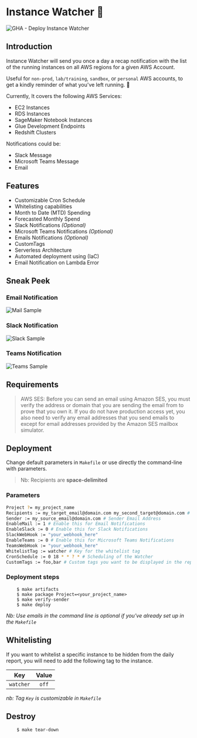 # Instance Watcher :eyes:

![GHA - Deploy Instance Watcher](https://github.com/z0ph/instance-watcher/workflows/GHA%20-%20Deploy%20Instance%20Watcher/badge.svg)

## Introduction

Instance Watcher will send you once a day a recap notification with the list of the running instances on all AWS regions for a given AWS Account.

Useful for `non-prod`, `lab/training`, `sandbox`, or `personal` AWS accounts, to get a kindly reminder of what you've left running. :money_with_wings:

Currently, It covers the following AWS Services:

- EC2 Instances
- RDS Instances
- SageMaker Notebook Instances
- Glue Development Endpoints
- Redshift Clusters

Notifications could be:

- Slack Message
- Microsoft Teams Message
- Email

## Features

- Customizable Cron Schedule
- Whitelisting capabilities
- Month to Date (MTD) Spending
- Forecasted Monthly Spend
- Slack Notifications *(Optional)*
- Microsoft Teams Notifications *(Optional)*
- Emails Notifications *(Optional)*
- CustomTags
- Serverless Architecture
- Automated deployment using (IaC)
- Email Notification on Lambda Error

## Sneak Peek

### Email Notification

![Mail Sample](assets/mail-sample.png)

### Slack Notification

![Slack Sample](assets/slack-sample.png)

### Teams Notification

![Teams Sample](assets/teams-sample.png)

## Requirements

> AWS SES: Before you can send an email using Amazon SES, you must verify the address or domain that you are sending the email from to prove that you own it. If you do not have production access yet, you also need to verify any email addresses that you send emails to except for email addresses provided by the Amazon SES mailbox simulator.

## Deployment

Change default parameters in `Makefile` or use directly the command-line with parameters.

> Nb: Recipients are **space-delimited**

### Parameters

```bash
Project ?= my_project_name
Recipients := my_target_email@domain.com my_second_target@domain.com # Recipients, space delimited
Sender := my_source_email@domain.com # Sender Email Address
EnableMail := 1 # Enable this for Email Notifications
EnableSlack := 0 # Enable this for Slack Notifications
SlackWebHook := "your_webhook_here"
EnableTeams := 0 # Enable this for Microsoft Teams Notifications
TeamsWebHook := "your_webhook_here"
WhitelistTag := watcher # Key for the whitelist tag
CronSchedule := 0 18 * * ? * # Scheduling of the Watcher
CustomTags := foo,bar # Custom tags you want to be displayed in the reporting
```

### Deployment steps

        $ make artifacts
        $ make package Project=<your_project_name>
        $ make verify-sender
        $ make deploy

*Nb: Use emails in the command line is optional if you've already set up in the `Makefile`*

## Whitelisting

If you want to whitelist a specific instance to be hidden from the daily report, you will need to add the following tag to the instance.

| Key | Value |
|:---:|:-----:|
| `watcher` | `off` |

*nb: Tag `Key` is customizable in `Makefile`*

## Destroy

        $ make tear-down